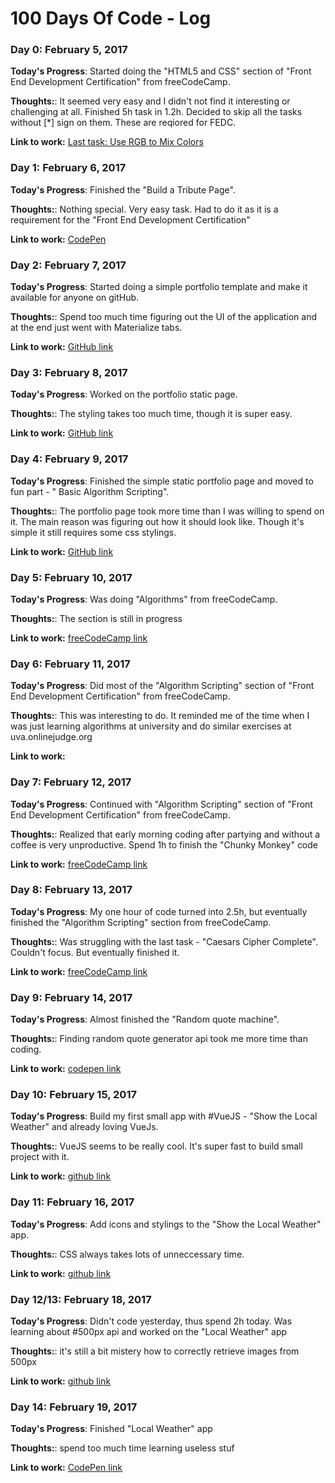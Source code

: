 # 100 Days Of Code - Log

### Day 0: February 5, 2017

**Today's Progress**: Started doing the "HTML5 and CSS" section of "Front End Development Certification" from freeCodeCamp.

**Thoughts:**: It seemed very easy and I didn't not find it interesting or challenging at all. Finished 5h task in 1.2h. Decided to skip all the tasks without [*] sign on them. These are reqiored for FEDC.


**Link to work:**
[Last task: Use RGB to Mix Colors](http://bit.ly/2lcOQb2)


### Day 1: February 6, 2017

**Today's Progress**: Finished the "Build a Tribute Page".

**Thoughts:**: Nothing special. Very easy task. Had to do it as it is a requirement for the "Front End Development Certification"


**Link to work:**
[CodePen](http://codepen.io/maksad/pen/ZLjOXm)


### Day 2: February 7, 2017

**Today's Progress**: Started doing a simple portfolio template and make it available for anyone on gitHub.

**Thoughts:**: Spend too much time figuring out the UI of the application and at the end just went with Materialize tabs.


**Link to work:**
[GitHub link](https://github.com/maksad/portfolio)


### Day 3: February 8, 2017

**Today's Progress**: Worked on the portfolio static page.

**Thoughts:**: The styling takes too much time, though it is super easy.


**Link to work:**
[GitHub link](https://github.com/maksad/portfolio)


### Day 4: February 9, 2017

**Today's Progress**: Finished the simple static portfolio page and moved to fun part - " Basic Algorithm Scripting".

**Thoughts:**: The portfolio page took more time than I was willing to spend on it. The main reason was figuring out how it should look like.
Though it's simple it still requires some css stylings.


**Link to work:**
[GitHub link](https://github.com/maksad/portfolio)


### Day 5: February 10, 2017

**Today's Progress**: Was doing "Algorithms" from freeCodeCamp.

**Thoughts:**: The section is still in progress


**Link to work:**
[freeCodeCamp link](bit.ly/2kY9fDo)


### Day 6: February 11, 2017

**Today's Progress**: Did most of the "Algorithm Scripting" section of "Front End Development Certification" from freeCodeCamp.

**Thoughts:**: This was interesting to do. It reminded me of the time when I was just learning algorithms at university and do similar exercises at uva.onlinejudge.org


**Link to work:**


### Day 7: February 12, 2017

**Today's Progress**: Continued with "Algorithm Scripting" section of "Front End Development Certification" from freeCodeCamp.

**Thoughts:**: Realized that early morning coding after partying and without a coffee is very unproductive. Spend 1h to finish the "Chunky Monkey" code


**Link to work:**
[freeCodeCamp link](goo.gl/4xTXFc)


### Day 8: February 13, 2017

**Today's Progress**: My one hour of code turned into 2.5h, but eventually finished the "Algorithm Scripting" section from freeCodeCamp.

**Thoughts:**: Was struggling with the last task - "Caesars Cipher Complete". Couldn't focus. But eventually finished it.


**Link to work:**
[freeCodeCamp link](bit.ly/2kqkGPP)


### Day 9: February 14, 2017

**Today's Progress**: Almost finished the "Random quote machine".

**Thoughts:**: Finding random quote generator api took me more time than coding.


**Link to work:**
[codepen link](codepen.io/maksad/pen/jydXpw)


### Day 10: February 15, 2017

**Today's Progress**: Build my first small app with #VueJS - "Show the Local Weather" and already loving VueJs.

**Thoughts:**: VueJS seems to be really cool. It's super fast to build small project with it.


**Link to work:**
[github link](https://github.com/maksad/local-weather/tree/53a58dfecf0e561db098db2a21861d58443c85d1)


### Day 11: February 16, 2017

**Today's Progress**: Add icons and stylings to the "Show the Local Weather" app.

**Thoughts:**: CSS always takes lots of unneccessary time.


**Link to work:**
[github link](https://github.com/maksad/local-weather/tree/1880f2709211dc1a767d50c2ab35369b5dcc10b7)


### Day 12/13: February 18, 2017

**Today's Progress**: Didn't code yesterday, thus spend 2h today. Was learning about #500px api and worked on the "Local Weather" app

**Thoughts:**: it's still a bit mistery how to correctly retrieve images from 500px


**Link to work:**
[github link](https://github.com/maksad/local-weather/tree/691faad8d78ec3325b605f55aba8cf13f555fcde)


### Day 14: February 19, 2017

**Today's Progress**: Finished "Local Weather" app

**Thoughts:**: spend too much time learning useless stuf


**Link to work:**
[CodePen link](http://codepen.io/maksad/full/bgZvex)

